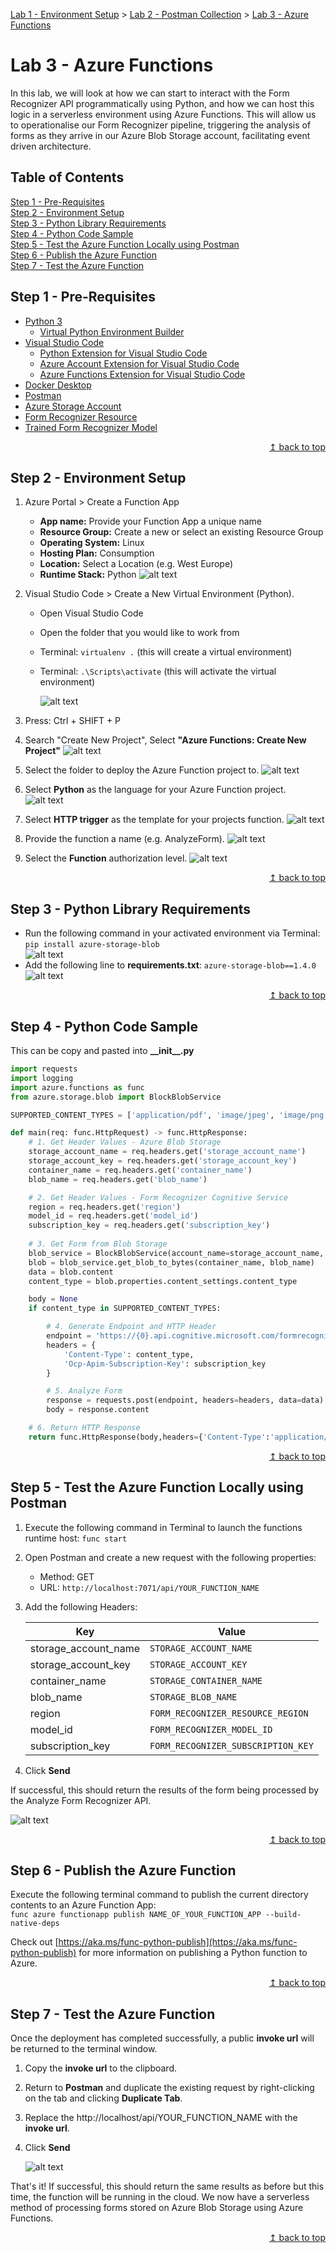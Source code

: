 [Lab 1 - Environment Setup](../labs/lab-environment-setup.md) > [Lab 2 - Postman Collection](../labs/lab-postman-collection.md) > [Lab 3 - Azure Functions](../labs/lab-azure-functions.md)

# Lab 3 - Azure Functions
In this lab, we will look at how we can start to interact with the Form Recognizer API programmatically using Python, and how we can host this logic in a serverless environment using Azure Functions. This will allow us to operationalise our Form Recognizer pipeline, triggering the analysis of forms as they arrive in our Azure Blob Storage account, facilitating event driven architecture.

## Table of Contents
   [Step 1 - Pre-Requisites](#step-1---pre---requisites)  
   [Step 2 - Environment Setup](#step-2---environment-setup)  
   [Step 3 - Python Library Requirements](#step-3---python-library-requirements)  
   [Step 4 - Python Code Sample](#step-4---python-code-sample)  
   [Step 5 - Test the Azure Function Locally using Postman](#step-5---test-the-azure-function-locally-using-postman)  
   [Step 6 - Publish the Azure Function](#step-6---publish-the-azure-function)  
   [Step 7 - Test the Azure Function](#step-7---test-the-azure-function)

## Step 1 - Pre-Requisites  
* [Python 3](https://www.python.org/downloads/)
   * [Virtual Python Environment Builder](https://pypi.org/project/virtualenv/)
* [Visual Studio Code](https://code.visualstudio.com/)
    * [Python Extension for Visual Studio Code](https://marketplace.visualstudio.com/items?itemName=ms-python.python)
    * [Azure Account Extension for Visual Studio Code](https://marketplace.visualstudio.com/items?itemName=ms-vscode.azure-account)
    * [Azure Functions Extension for Visual Studio Code](https://marketplace.visualstudio.com/items?itemName=ms-azuretools.vscode-azurefunctions)
* [Docker Desktop](https://www.docker.com/products/docker-desktop)
* [Postman](https://www.getpostman.com/)
* [Azure Storage Account](https://docs.microsoft.com/en-us/azure/storage/common/storage-quickstart-create-account?tabs=azure-portal)
* [Form Recognizer Resource](https://docs.microsoft.com/en-us/azure/cognitive-services/form-recognizer/overview)
* [Trained Form Recognizer Model](https://docs.microsoft.com/en-us/azure/cognitive-services/form-recognizer/quickstarts/python-train-extract)

<div align="right"><a href="#lab-3---azure-functions">↥ back to top</a></div>

## Step 2 - Environment Setup
1. Azure Portal > Create a Function App
   * **App name:** Provide your Function App a unique name
   * **Resource Group:** Create a new or select an existing Resource Group
   * **Operating System:** Linux
   * **Hosting Plan:** Consumption
   * **Location:** Select a Location (e.g. West Europe)
   * **Runtime Stack:** Python
   ![alt text](../resources/images/img-azure-portal-create-function-app.png "Create a Function App")

2. Visual Studio Code > Create a New Virtual Environment (Python).
    * Open Visual Studio Code
    * Open the folder that you would like to work from
    * Terminal: ```virtualenv .``` (this will create a virtual environment)
    * Terminal: ```.\Scripts\activate``` (this will activate the virtual environment)

       ![alt text](../resources/images/img-vscode-terminal-python-virtualenv.png "Python Virtual Environment")

3. Press: Ctrl + SHIFT + P
4. Search "Create New Project", Select **"Azure Functions: Create New Project"**
   ![alt text](../resources/images/img-vscode-functions-project-create.png "Create a New Azure Functions Project")
5. Select the folder to deploy the Azure Function project to.
   ![alt text](../resources/images/img-azure-functions-new-folder.png "Select the folder that will contain your function project")
6. Select **Python** as the language for your Azure Function project.
   ![alt text](../resources/images/img-azure-functions-new-language.png "Select a language for your function project")
7. Select **HTTP trigger** as the template for your projects function.
   ![alt text](../resources/images/img-azure-functions-new-trigger.png "Select a template for your project's first function")
8. Provide the function a name (e.g. AnalyzeForm).
   ![alt text](../resources/images/img-azure-functions-new-name.png "Provide a function name")
9. Select the **Function** authorization level.
   ![alt text](../resources/images/img-azure-functions-new-auth.png "Select an authorization level")

<div align="right"><a href="#lab-3---azure-functions">↥ back to top</a></div>

## Step 3 - Python Library Requirements
* Run the following command in your activated environment via Terminal: ```pip install azure-storage-blob```  
   ![alt text](../resources/images/img-vscode-terminal-python-pip.png "Select an authorization level")
* Add the following line to **requirements.txt**: ```azure-storage-blob==1.4.0```  
   ![alt text](../resources/images/img-vscode-functions-project-requirements.png "Select an authorization level")

<div align="right"><a href="#lab-3---azure-functions">↥ back to top</a></div>

## Step 4 - Python Code Sample
This can be copy and pasted into **\_\_init\_\_.py**
```python
import requests
import logging
import azure.functions as func
from azure.storage.blob import BlockBlobService

SUPPORTED_CONTENT_TYPES = ['application/pdf', 'image/jpeg', 'image/png']

def main(req: func.HttpRequest) -> func.HttpResponse:
    # 1. Get Header Values - Azure Blob Storage
    storage_account_name = req.headers.get('storage_account_name')
    storage_account_key = req.headers.get('storage_account_key')
    container_name = req.headers.get('container_name')
    blob_name = req.headers.get('blob_name')

    # 2. Get Header Values - Form Recognizer Cognitive Service
    region = req.headers.get('region')
    model_id = req.headers.get('model_id')
    subscription_key = req.headers.get('subscription_key')
    
    # 3. Get Form from Blob Storage
    blob_service = BlockBlobService(account_name=storage_account_name, account_key=storage_account_key)
    blob = blob_service.get_blob_to_bytes(container_name, blob_name)
    data = blob.content
    content_type = blob.properties.content_settings.content_type

    body = None
    if content_type in SUPPORTED_CONTENT_TYPES:

        # 4. Generate Endpoint and HTTP Header
        endpoint = 'https://{0}.api.cognitive.microsoft.com/formrecognizer/v1.0-preview/custom/models/{1}/analyze'.format(region, model_id)
        headers = {
            'Content-Type': content_type,
            'Ocp-Apim-Subscription-Key': subscription_key
        }

        # 5. Analyze Form
        response = requests.post(endpoint, headers=headers, data=data)
        body = response.content

    # 6. Return HTTP Response
    return func.HttpResponse(body,headers={'Content-Type':'application/json'})
```

<div align="right"><a href="#lab-3---azure-functions">↥ back to top</a></div>

## Step 5 - Test the Azure Function Locally using Postman
1. Execute the following command in Terminal to launch the functions runtime host: ``func start``
2. Open Postman and create a new request with the following properties:
   * Method: GET
   * URL: ``http://localhost:7071/api/YOUR_FUNCTION_NAME``
3. Add the following Headers:  

    | Key | Value |
    | ------------- | ------------- |
    | storage_account_name | ```STORAGE_ACCOUNT_NAME``` |
    | storage_account_key | ```STORAGE_ACCOUNT_KEY``` |
    | container_name | ```STORAGE_CONTAINER_NAME``` |
    | blob_name | ```STORAGE_BLOB_NAME``` |
    | region | ```FORM_RECOGNIZER_RESOURCE_REGION``` |
    | model_id | ```FORM_RECOGNIZER_MODEL_ID``` |
    | subscription_key | ```FORM_RECOGNIZER_SUBSCRIPTION_KEY``` |

4. Click **Send**

If successful, this should return the results of the form being processed by the Analyze Form Recognizer API.

   ![alt text](../resources/images/img-postman-local-function.png "Test function locally using Postman")

<div align="right"><a href="#lab-3---azure-functions">↥ back to top</a></div>

## Step 6 - Publish the Azure Function
Execute the following terminal command to publish the current directory contents to an Azure Function App:  
```func azure functionapp publish NAME_OF_YOUR_FUNCTION_APP --build-native-deps```  

Check out [https://aka.ms/func-python-publish](https://aka.ms/func-python-publish) for more information on publishing a Python function to Azure.

<div align="right"><a href="#lab-3---azure-functions">↥ back to top</a></div>

## Step 7 - Test the Azure Function
Once the deployment has completed successfully, a public **invoke url** will be returned to the terminal window. 
1. Copy the **invoke url** to the clipboard.
2. Return to **Postman** and duplicate the existing request by right-clicking on the tab and clicking **Duplicate Tab**.
3. Replace the http://localhost/api/YOUR_FUNCTION_NAME with the **invoke url**.
4. Click **Send**

   ![alt text](../resources/images/img-postman-cloud-function.png "Test deployed Azure Function using Postman")

That's it! If successful, this should return the same results as before but this time, the function will be running in the cloud. We now have a serverless method of processing forms stored on Azure Blob Storage using Azure Functions.

<div align="right"><a href="#lab-3---azure-functions">↥ back to top</a></div>
